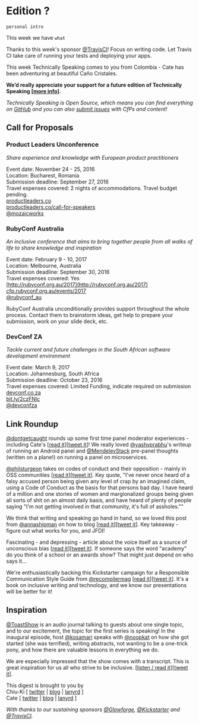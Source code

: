 # Edition ?

`personal intro`

This week we have `what`

Thanks to this week's sponsor [@TravisCI](http://twitter.com/travisci)! Focus on writing code. Let Travis CI take care of running your tests and deploying your apps.

This week Technically Speaking comes to you from Colombia - Cate has been adventuring at beautiful Caño Cristales.

**We’d really appreciate your support for a future edition of Technically Speaking [[more info](http://www.techspeak.email/sponsorship/)].**  

*Technically Speaking is Open Source, which means you can find everything on [GitHub](https://github.com/catehstn/technically-speaking/) and you can also [submit issues](https://github.com/catehstn/technically-speaking/issues/new) with CfPs and content!*  

## Call for Proposals

### Product Leaders Unconference
*Share experience and knowledge with European product practitioners*

Event date: November 24 - 25, 2016  
Location: Bucharest, Romania  
Submission deadline: September 27, 2016  
Travel expenses covered: 2 nights of accommodations. Travel budget pending.  
[productleaders.co](http://productleaders.com)  
[productleaders.co/call-for-speakers](http://productleaders.co/call-for-speakers/)  
[@mozaicworks](https://twitter.com/mozaicworks)


### RubyConf Australia
*An inclusive conference that aims to bring together people from all walks of life to share knowledge and inspiration*

Event date: February 9 - 10, 2017  
Location: Melbourne, Australia  
Submission deadline: September 30, 2016  
Travel expenses covered: Yes  
[http://rubyconf.org.au/2017](http://rubyconf.org.au/2017)  
[cfp.rubyconf.org.au/events/2017](http://cfp.rubyconf.org.au/events/2017)  
[@rubyconf_au](https://twitter.com/rubyconf_au)

RubyConf Australia unconditionally provides support throughout the whole process. Contact them to brainstorm ideas, get help to prepare your submission, work on your slide deck, etc.


### DevConf ZA
*Tackle current and future challenges in the South African software development environment*

Event date: March 9, 2017  
Location: Johannesburg, South Africa  
Submission deadline: October 23, 2016  
Travel expenses covered: Limited Funding, indicate required on submission  
[devconf.co.za](http://www.devconf.co.za/)  
[bit.ly/2czFNlc](https://onedrive.live.com/survey?resid=84DD6CE2DA273835!542479&authkey=!AE2eXRJ_96Krfm4)  
[@devconfza](https://twitter.com/devconfza)


## Link Roundup

[@dontgetcaught](http://twitter.com/dontgetcaught) rounds up some first time panel moderator experiences - including Cate's [[read it](http://www.moderatingpanels.com/2016/09/first-time-panel-moderators-share.html)][[tweet it](https://twitter.com/home?status=Moderating%20Panels%3A%20First-time%20panel%20moderators%20share%20experiences%2C%20tips%20by%20%40dontgetcaught%20http%3A//www.moderatingpanels.com/2016/09/first-time-panel-moderators-share.html%20via%20%40techspeakdigest)]! We really loved [@yashvprabhu](http://twitter.com/yashvprabhu)'s writeup of running an Android panel and [@MendeleyStack](http://twitter.com/MendeleyStack) pre-panel thoughts (written on a plane!) on running a panel on microservices.

[@philsturgeon](http://twitter.com/philsturgeon) takes on codes of conduct and their opposition - mainly in OSS communities [[read it](https://philsturgeon.uk/2016/09/15/codes-of-conduct-maybe-theyre-not-so-bad/)][[tweet it](https://twitter.com/home?status=Codes%20of%20Conduct%3A%20Maybe%20They%27re%20Not%20So%20Bad%3F%20by%20%40philsturgeon%20https%3A//philsturgeon.uk/2016/09/15/codes-of-conduct-maybe-theyre-not-so-bad/%20via%20%40techspeakdigest)]. Key quote, "I've never once heard of a falsy accused person being given any level of crap by an imagined claim, using a Code of Conduct as the basis for that persons bad day. I have heard of a million and one stories of women and margionalized groups being given all sorts of shit on an almost daily basis, and have heard of plenty of people saying "I'm not getting involved in that community, it's full of assholes.""

We think that writing and speaking go hand in hand, so we loved this post from [@annashipman](http://twitter.com/annashipman) on how to blog [[read it](http://www.annashipman.co.uk/jfdi/how-to-blog.html)][[tweet it](https://twitter.com/home?status=JFDI%20by%20%40annashipman%20http%3A//www.annashipman.co.uk/jfdi/how-to-blog.html%20via%20%40techspeakdigest)]. Key takeaway - figure out what works for you, and JFDI!

Fascinating - and depressing - article about the voice itself as a source of unconscious bias [[read it](https://www.fastcompany.com/3063218/how-unconscious-bias-is-affecting-our-ability-to-listen)][[tweet it](https://twitter.com/home?status=How%20Unconscious%20Bias%20Is%20Affecting%20Our%20Ability%20To%20Listen%20https%3A//www.fastcompany.com/3063218/how-unconscious-bias-is-affecting-our-ability-to-listen%20via%20%40techspeakdigest)]. If someone says the word "academy" do you think of a school or an awards show? That might just depend on who says it...

We're enthusiastically backing this Kickstarter campaign for a Responsible Communication Style Guide from [@recompilermag](http://twitter.com/recompilermag) [[read it](https://recompilermag.com/2016/09/06/introducing-the-responsible-communication-style-guide/)][[tweet it](https://twitter.com/home?status=Introducing%20The%20Responsible%20Communication%20Style%20Guide%20by%20%40recompilermag%20https%3A//recompilermag.com/2016/09/06/introducing-the-responsible-communication-style-guide/%20via%20%40techspeakdigest)]. It's a book on inclusive writing and technology, and we know our presentations will be better for it!

## Inspiration

[@ToastShow](https://twitter.com/ToastShow) is an audio journal talking to guests about one single topic, and to our excitement, the topic for the first series is speaking! In the inaugural episode, host [@kosamari](https://twitter.com/kosamari) speaks with [@noopkat](https://twitter.com/noopkat) on how she got started (she was terrified), writing abstracts, not wanting to be a one-trick pony, and how there are valuable lessons in everything we do.

We are especially impressed that the show comes with a transcript. This is great inspiration for us all who strive to be inclusive. [[listen / read it](http://toast.show/series1/be-passionate.html)][[tweet it](https://twitter.com/home?status=%40noopkat%20chats%20with%20%40kosamari%20on%20%40ToastShow%20about%20publick%20speaking%20http%3A//toast.show/series1/be-passionate.html%20via%20%40techspeakdigest)].


This digest is brought to you by  
Chiu-Ki [ [twitter](https://twitter.com/chiuki) | [blog](http://blog.sqisland.com/) | [lanyrd](http://lanyrd.com/profile/chiuki/) ]  
Cate [ [twitter](https://twitter.com/catehstn) | [blog](http://www.catehuston.com/blog/) | [lanyrd](http://lanyrd.com/profile/catehstn/) ]

*With thanks to our sustaining sponsors [@Glowforge](http://twitter.com/glowforge), [@Kickstarter](http://twitter.com/kickstarter) and [@TravisCI](http://twitter.com/travisci).*
